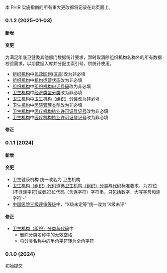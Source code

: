 本 FHIR 实施指南的所有重大更改都将记录在此页面上。

### 0.1.2 (2025-01-03)

#### 新增

#### 变更
为满足年底卫健委其他部门数据统计要求，暂时取消除组织机构名称外的所有数据校验需求，以期数据入库并分配主索引号，供统计使用。
* [组织机构](StructureDefinition-hc-mdm-organization.html)中[民政区划(区县)](StructureDefinition-hc-mdm-organization-definitions.html#Organization.extension:AdministrativeDivisionExtension)改为非必填
* [组织机构](StructureDefinition-hc-mdm-organization.html)中[机构运营状态](StructureDefinition-hc-mdm-organization-definitions.html#Organization.extension:OperatingStatusExtension)改为非必填
* [组织机构](StructureDefinition-hc-mdm-organization.html)中[组织机构电话号码](StructureDefinition-hc-mdm-organization-definitions.html#Organization.telecom:phone)改为非必填
* [卫生机构](StructureDefinition-hc-healthcare-organization.html)中[经济类型分类](StructureDefinition-hc-healthcare-organization-definitions.html#Organization.extension:EconomicIndustryClassificationExtension)改为非必填
* [卫生机构](StructureDefinition-hc-healthcare-organization.html)中[卫生机构（组织）分类](StructureDefinition-hc-healthcare-organization-definitions.html#Organization.extension:HealthcareInstitutionsTypeExtension)改为非必填
* [卫生机构](StructureDefinition-hc-healthcare-organization.html)中[医院管理类型](StructureDefinition-hc-healthcare-organization-definitions.html#Organization.extension:HospitalManagementTypeExtension)改为非必填
* [卫生机构](StructureDefinition-hc-healthcare-organization.html)中[医疗机构执业许可证登记号](StructureDefinition-hc-healthcare-organization-definitions.html#Organization.identifier:miplrn)改为非必填
* [卫生机构](StructureDefinition-hc-healthcare-organization.html)中[医疗机构执业许可证登记号](StructureDefinition-hc-healthcare-organization-definitions.html#Organization.identifier:miplrn)改为非必填




#### 修正


### 0.1.1 (2024)

#### 新增

#### 变更
* 卫生健康机构 统一改名为 卫生机构
* [卫生机构（组织）代码](StructureDefinition-hc-healthcare-organization-definitions.html#key_Organization.identifier:hcoc)遵循[卫生机构（组织）分类与代码](http://www.nhc.gov.cn/wjw/s9497/202305/1091ee3f9c9d491c88e2fe4677f6e4ec.shtml)标准要求，为22位(不含连字符)或者23位代码（含连字符）字符串，只包括数字，大写字母和连字符'-'
* [中国医院三级评审等级](CodeSystem-cn-hospitalleve-code-system.html)中，“X级未定等”统一改为“X级未评”

#### 修正
* [卫生机构（组织）分类与代码](CodeSystem-healthcareinstitutionstype-code-system.html)中
    * 删除分类名称中的无效空格
    * 将分类名称中的半角字符转为全角字符


### 0.1.0 (2024)
初始提交
